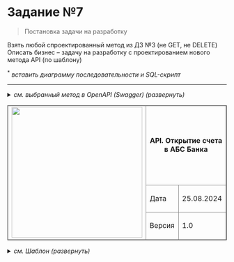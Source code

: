 # Задание №7
> Постановка задачи на разработку

Взять любой спроектированный метод из ДЗ №3 (не GET, не DELETE)
Описать бизнес – задачу на разработку с проектированием нового метода API (по шаблону)

<sup>*</sup> *вставить диаграмму последовательности и SQL-скрипт*

-----
<details><summary> <i> см. выбранный метод в OpenAPI (Swagger) (развернуть)</i> </summary>

```swagger
openapi: 3.0.0
info:
  title: Bank API
  description: метод API для открытия банковского счета клиенту
  version: 1.0.0
  contact:
    name: Bank API Support
    url: https://www.bank.com/support
    email: support@bank.com
servers:
  - url: https://webinarOpenSchool.org/api/v1
tags:
  - name: Счета

# Методы

## Счета
paths:  

  /accounts:
     post:
      deprecated: false
      tags:
        - Счета
      summary: Создать банковский счет
      description: Открытие в АБС Банка счета Клиенту (юридическому, физическому лицу или индивидуальному предпринимателю), заведенному в Систему.
      requestBody:
        content:
          application/json:
            schema:
              type: object
              properties:
                clientId:
                  type: string
                  description: Уникальный идентификатор клиента
                  example: "0001010"
      # Клиента не расписываем т.к. для юрлица и физлица разные атрибуты, остальные параметры транзитивно связаны, поэтому достаточно указать клиента, балансовый счет второго порядка и валюту.
                bals:
                  type: string
                  description: Балансовый счет
                  example: "40817"
                currency:
                  type: string
                  description: Балансовый счет
                  example: "RUB"
                accountName:
                  type: string
                  description: Наименование счета
                  example: "не заполнено"
      responses:
        '201':
          description: Создано
          content:
            application/json:
              schema:
                $ref: '#/components/schemas/Account'
        '400':
          description: Некорректный запрос
        '401':
          description: Не авторизован
        '403':
          description: Доступ запрещен
        '409':
          description: Конфликт
        '422':
          description: Проверьте введенные данные
        '500':
          description: Сервер недоступен
          
# Схемы

components:
  schemas:
    Account:
      type: object
      description: Данные счета
      properties:
        accountId:
          type: string
          description: Уникальный идентификатор счета
          example: "00000001234"
        accountName:
        # потому что счета могут быть внутрибанковскими (доходы, расходы и т.д.)
          type: string
          description: Наименование счета
          example: "не заполнено"
        clientId:
          type: string
          description: Уникальный идентификатор клиента
          example: "0001010"
        clientName:
          type: string
          description: Уникальный идентификатор клиента
          example: "Иванов Петр Сидорович"
          # Прочие атрибуты Клиента не расписываем
          # т.к. для юрлица и физлица они разные
        bals:
          type: string
          description: Балансовый счет
          example: "40817"
        currency:
          type: string
          description: Балансовый счет
          example: "RUB"
        accountNumber:
          type: string
          description: Номер счета
          example: "40817810300000000003"
        accountType:
          type: string
          description: Тип счета
          example: "П"
          enum:
           - А
           - П
        status:
          type: string
          description: Статус счета 
          example: "ACTIVE"
          enum:
            - ACTIVE
            - CLOSED
            - RESERVED
            - DELETED
        balance:
          type: number
          format: money
          description: Текущий баланс счета
          example: 0.01
        timeStamp:
          description: Дата модификации
          type: string
          format: date-time
      required:
        - clientId
        - bals
        - currency
```
</details>

<table width="1000" border="1">
<thead>
  <tr>
    <td rowspan="3"><img width="300px" src="https://github.com/user-attachments/assets/9d985eaa-c3fc-4ab3-b84c-4acbd7c1bbb2"></td>
    <td colspan="2" width="700"><p align="center"><b> API. Открытие счета в АБС Банка </b></p></td>
  </tr>
  <tr>
    <td>Дата</td>
    <td>25.08.2024</td>
  </tr>
  <tr>
    <td>Версия</td>
    <td>1.0</td>
  </tr>
</thead>
</table>

<details><summary> <i> см. Шаблон (развернуть)</i> </summary>

# Я как клиент банка хочу увидеть информацию о счете

## История версий
|Задача|Тип изменения|Цвет изменения|Дата|Автор|
|-|-|-|-|-|
|Ссылка на задачу|Создано|-|01.08.2024|Герасимова Е|
|Ссылка на задачу|Изменено (указать раздел и пункт)|синий|10.08.2024|Герасимова Е|

## Бизнес-анализ
[Ссылка на бизнес-анализ](#)

## Назначение и цель
Отображение клиенту информации по запрашиваемому счету

## Предварительные действия
- Реализована модель данных в СУБД
- Пользователь прошел аутентификацию и авторизацию

## Ограничения по ролям
- Доступ к интерфейсу возможен для авторизованного клиента с ролью `CLIENT_ALL`

## Макеты
[Ссылка на Figma/Pixco/draw.io](#)

## Основной сценарий (успешный сценарий)

1. Пользователь переходит на страницу `https://....` в свой личный кабинет.
2. Front делает запрос на Back `GET /accounts` ([ссылка на API](#)).
   - Если Back вернул ошибки 4xx, 5xx см. альтернативный сценарий 1.
3. Front отображает список счетов в соответствии с п. [Макеты](#макеты).
4. Пользователь выбирает любой из счетов.
5. Front делает запрос на Back `GET /accounts/{accountId}` ([ссылка на API](#)).
   - Если Back вернул ошибки 4xx, 5xx см. альтернативный сценарий 1.
6. Front отображает детальную информацию по счету в соответствии с п. [Макеты](#макеты).

## Альтернативный сценарий
1. Front отображает ошибку от Back.

## Требования к интерфейсу

|Название<br>атрибута|Тип|Длина|Редактируемость|Маска<br>ввода/отображения|Обязательность|Сортировка|Значение<br>по умолчанию| Источник<br>данных|Примечания|
|-|-|-|-|-|-|-|-|-|-|
|Номер счета|Label|20|-|-|+|-|-|Back|Пример: 40781000208102500000|
|Текущий баланс счета|Label|15,2|-|-|+|-|0.00 Р|Back|-|
|Статус счета|Label|20|-|-|+|-|-|Back|ACTIVE - Активен<br>CLOSED - Закрыт<br>RESERVED - Зарезервирован|

## Результат

- Клиент в ЛК видит информацию о конкретном счете.

---

# `GET /accounts/{accountId}` Получить информацию о банковском счете

## История версий
|Задача|Тип изменения|Цвет изменения|Дата|Автор|
|-|-|-|-|-|
|Ссылка на задачу|Создано|-|10.06.2024|Герасимова Е|

## Сервис 
**Микросервис:** account-number

### Алгоритм вызова
- Sequence UML (вставить картинку)

Акторы:
- Пользователь
- Фронт
- Бек
- БД
- + Альтернативные сценарии

### Свойства вызова

| Свойство               | Описание                      |
|------------------------|-------------------------------|
| Тип взаимодействия      | REST/Kafka/Артемис MQ/gRPC/GraphQL |
| Формат запроса/ответа   | JSON/XML                      |
| Тип вызова              | Синхронный/Асинхронный        |
| Протокол взаимодействия | HTTPS/MTLS                   |
| Способ аутентификации   | Bearer Token/ API key/ JWT   |

### Формат запроса

|Параметр|Тип|Длина|Расположение<br>(path/query)|Обязательность|Описание|
|-|-|-|-|-|-|
|accountId|string|-|path|+|Уникальный идентификатор счета|

#### Пример
*GET /accounts/40781000287777000002*

### Тело запроса
| Параметр | Тип | Длина | Расположение (body) | Обязательность | Описание | Место для сохранения |
|----------|-----|-------|---------------------|----------------|----------|----------------------|
| -        | -   | -     | -                   | -              | -        | Таблица.поле         |

#### Пример

### Формат ответа

| Параметр      | Тип           | Длина | Обязательность | Описание                      | Источник данных   | Отображение на фронте      |
|---------------|---------------|-------|----------------|--------------------------------|-------------------|----------------------------|
| accountId     | integer       | 20    | +              | Уникальный идентификатор счета | account_info.id   | -                          |
| accountNumber | string        | 20    | +              | Номер счета                    | account_info.number | Номер счета                |
| balance       | number($double) | 15,2  | +              | Текущий баланс счета           | account_info.balance | Баланс счета              |
| status        | string        | 20    | +              | Статус счета                   | account_info.status | Статус                      |
| Enum: [ACTIVE, CLOSED, RESERVED] |  |       |                |                                |                   |                            |
#### Пример

```json
{
  "accountId": 70203333,
  "accountNumber": "40781000208102500000",
  "balance": 471230.77,
  "status": "ACTIVE"
}
```
## Коды ответов

|Код|Название|Описание|Поведение системы|
|-|-|-|-|
|200|OK|Запрос обработан|Продолжить процесс|
|400|Bad Request| Некорректный счет|Отобразить ошибку|
|403|Forbidden| Доступ запрещен|Отобразить ошибку|
|404|Not Found| Счет не найден|Отобразить ошибку|
|500|Internal Server Error|Внутренняя ошибка сервера|Отобразить ошибку|

## Алгоритм обработки запроса

1. **Back** при получении запроса, обращается в таблицу `user`, находит список счетов и проводит валидацию на совпадение.
   - (Приложить пример SQL запроса)
2. **Back** по запрошенному счету, обращается в таблицу `account_info` и отдает ответ на **Front** в соответствии с п. [Формат ответа](#формат-ответа).

## Альтернативные процессы

- Ошибки 4xx, 5xx:
  - **Back** возвращает ошибку с текстом на **Front** в соответствии с п. [Коды ответов](#коды-ответов).
</details>
